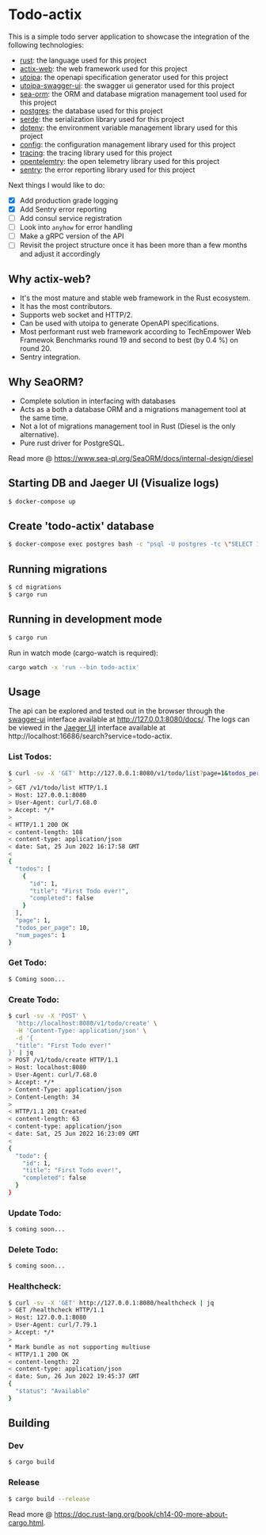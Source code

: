 # Todo-actix

This is a simple todo server application to showcase the integration of the following technologies:

- [rust](https://www.rust-lang.org/): the language used for this project
- [actix-web](https://actix.rs/docs/actix-web/): the web framework used for this project
- [utoipa](https://github.com/juhaku/utoipa): the openapi specification generator used for this project
- [utoipa-swagger-ui](https://github.com/juhaku/utoipa): the swagger ui generator used for this project
- [sea-orm](https://www.sea-ql.org/SeaORM/docs/index): the ORM and database migration management tool used for this project
- [postgres](https://www.postgresql.org/): the database used for this project
- [serde](https://serde.rs/): the serialization library used for this project
- [dotenv](https://github.com/dotenv-rs/dotenv): the environment variable management library used for this project
- [config](https://docs.rs/config/latest/config/): the configuration management library used for this project
- [tracing](https://docs.rs/tracing/latest/tracing/): the tracing library used for this project
- [opentelemtry](https://opentelemetry.io/): the open telemetry library used for this project
- [sentry](https://docs.rs/sentry/latest/sentry/): the error reporting library used for this project

Next things I would like to do:

- [x] Add production grade logging
- [x] Add Sentry error reporting
- [ ] Add consul service registration
- [ ] Look into `anyhow` for error handling
- [ ] Make a gRPC version of the API
- [ ] Revisit the project structure once it has been more than a few months and adjust it accordingly

## Why actix-web?

- It's the most mature and stable web framework in the Rust ecosystem.
- It has the most contributors.
- Supports web socket and HTTP/2.
- Can be used with utoipa to generate OpenAPI specifications.
- Most performant rust web framework according to TechEmpower Web Framewok Benchmarks round 19 and second to best (by 0.4 %) on round 20.
- Sentry integration.

## Why SeaORM?

- Complete solution in interfacing with databases
- Acts as a both a database ORM and a migrations management tool at the same time.
- Not a lot of migrations management tool in Rust (Diesel is the only alternative).
- Pure rust driver for PostgreSQL.

Read more @ https://www.sea-ql.org/SeaORM/docs/internal-design/diesel

## Starting DB and Jaeger UI (Visualize logs)

```sh
$ docker-compose up
```

## Create 'todo-actix' database

```sh
$ docker-compose exec postgres bash -c "psql -U postgres -tc \"SELECT 1 FROM pg_database WHERE datname = 'todo-actix'\" | grep -q 1" || docker-compose exec postgres bash -c "createdb -U postgres 'todo-actix'"
```

## Running migrations

```sh
$ cd migrations
$ cargo run
```

## Running in development mode

```sh
$ cargo run
```

Run in watch mode (cargo-watch is required):

```sh
cargo watch -x 'run --bin todo-actix'
```

## Usage

The api can be explored and tested out in the browser through the [swagger-ui](https://swagger.io/swagger-ui/) interface available at http://127.0.0.1:8080/docs/. The logs can be viewed in the [Jaeger UI](http://localhost:16686/) interface available at http://localhost:16686/search?service=todo-actix.

### List Todos:

```sh
$ curl -sv -X 'GET' http://127.0.0.1:8080/v1/todo/list?page=1&todos_per_page=10 | jq
>
> GET /v1/todo/list HTTP/1.1
> Host: 127.0.0.1:8080
> User-Agent: curl/7.68.0
> Accept: */*
>
< HTTP/1.1 200 OK
< content-length: 108
< content-type: application/json
< date: Sat, 25 Jun 2022 16:17:58 GMT
<
{
  "todos": [
    {
      "id": 1,
      "title": "First Todo ever!",
      "completed": false
    }
  ],
  "page": 1,
  "todos_per_page": 10,
  "num_pages": 1
}
```

### Get Todo:

```sh
$ Coming soon...
```

### Create Todo:

```sh
$ curl -sv -X 'POST' \
  'http://localhost:8080/v1/todo/create' \
  -H 'Content-Type: application/json' \
  -d '{
  "title": "First Todo ever!"
}' | jq
> POST /v1/todo/create HTTP/1.1
> Host: localhost:8080
> User-Agent: curl/7.68.0
> Accept: */*
> Content-Type: application/json
> Content-Length: 34
>
< HTTP/1.1 201 Created
< content-length: 63
< content-type: application/json
< date: Sat, 25 Jun 2022 16:23:09 GMT
<
{
  "todo": {
    "id": 1,
    "title": "First Todo ever!",
    "completed": false
  }
}
```

### Update Todo:

```sh
$ coming soon...
```

### Delete Todo:

```sh
$ coming soon...
```

### Healthcheck:

```sh
$ curl -sv -X 'GET' http://127.0.0.1:8080/healthcheck | jq
> GET /healthcheck HTTP/1.1
> Host: 127.0.0.1:8080
> User-Agent: curl/7.79.1
> Accept: */*
>
* Mark bundle as not supporting multiuse
< HTTP/1.1 200 OK
< content-length: 22
< content-type: application/json
< date: Sun, 26 Jun 2022 19:45:37 GMT
{
  "status": "Available"
}
```

## Building

### Dev

```sh
$ cargo build
```

### Release

```sh
$ cargo build --release
```

Read more @ https://doc.rust-lang.org/book/ch14-00-more-about-cargo.html.
